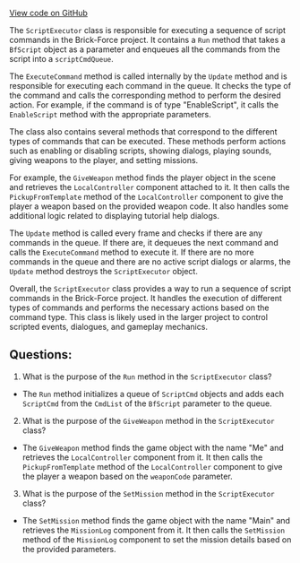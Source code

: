 [View code on GitHub](https://github.com/TieHaxJan/Brick-Force/Assembly-CSharp\ScriptExecutor.cs)

The `ScriptExecutor` class is responsible for executing a sequence of script commands in the Brick-Force project. It contains a `Run` method that takes a `BfScript` object as a parameter and enqueues all the commands from the script into a `scriptCmdQueue`. 

The `ExecuteCommand` method is called internally by the `Update` method and is responsible for executing each command in the queue. It checks the type of the command and calls the corresponding method to perform the desired action. For example, if the command is of type "EnableScript", it calls the `EnableScript` method with the appropriate parameters.

The class also contains several methods that correspond to the different types of commands that can be executed. These methods perform actions such as enabling or disabling scripts, showing dialogs, playing sounds, giving weapons to the player, and setting missions.

For example, the `GiveWeapon` method finds the player object in the scene and retrieves the `LocalController` component attached to it. It then calls the `PickupFromTemplate` method of the `LocalController` component to give the player a weapon based on the provided weapon code. It also handles some additional logic related to displaying tutorial help dialogs.

The `Update` method is called every frame and checks if there are any commands in the queue. If there are, it dequeues the next command and calls the `ExecuteCommand` method to execute it. If there are no more commands in the queue and there are no active script dialogs or alarms, the `Update` method destroys the `ScriptExecutor` object.

Overall, the `ScriptExecutor` class provides a way to run a sequence of script commands in the Brick-Force project. It handles the execution of different types of commands and performs the necessary actions based on the command type. This class is likely used in the larger project to control scripted events, dialogues, and gameplay mechanics.
## Questions: 
 1. What is the purpose of the `Run` method in the `ScriptExecutor` class?
- The `Run` method initializes a queue of `ScriptCmd` objects and adds each `ScriptCmd` from the `CmdList` of the `BfScript` parameter to the queue.

2. What is the purpose of the `GiveWeapon` method in the `ScriptExecutor` class?
- The `GiveWeapon` method finds the game object with the name "Me" and retrieves the `LocalController` component from it. It then calls the `PickupFromTemplate` method of the `LocalController` component to give the player a weapon based on the `weaponCode` parameter.

3. What is the purpose of the `SetMission` method in the `ScriptExecutor` class?
- The `SetMission` method finds the game object with the name "Main" and retrieves the `MissionLog` component from it. It then calls the `SetMission` method of the `MissionLog` component to set the mission details based on the provided parameters.